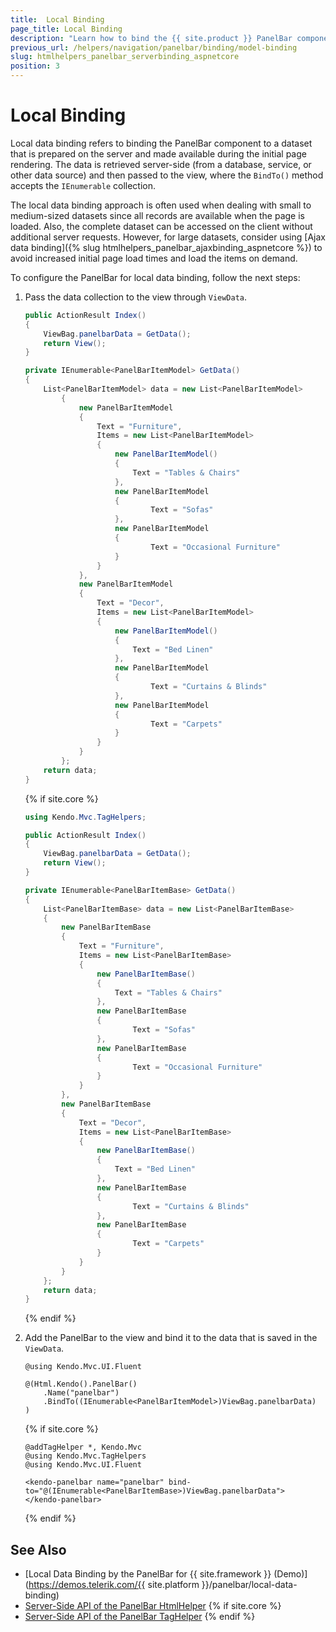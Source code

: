 ```yaml
---
title:  Local Binding
page_title: Local Binding
description: "Learn how to bind the {{ site.product }} PanelBar component to a local dataset."
previous_url: /helpers/navigation/panelbar/binding/model-binding
slug: htmlhelpers_panelbar_serverbinding_aspnetcore
position: 3
---
```


# Local Binding

Local data binding refers to binding the PanelBar component to a dataset that is prepared on the server and made available during the initial page rendering. The data is retrieved server-side (from a database, service, or other data source) and then passed to the view, where the `BindTo()` method accepts the `IEnumerable` collection.

The local data binding approach is often used when dealing with small to medium-sized datasets since all records are available when the page is loaded. Also, the complete dataset can be accessed on the client without additional server requests. However, for large datasets, consider using [Ajax data binding]({% slug htmlhelpers_panelbar_ajaxbinding_aspnetcore %}) to avoid increased initial page load times and load the items on demand.

To configure the PanelBar for local data binding, follow the next steps:

1. Pass the data collection to the view through `ViewData`.

    ```C# HtmlHelper_Controller
    public ActionResult Index()
    {
        ViewBag.panelbarData = GetData();
        return View();
    }

    private IEnumerable<PanelBarItemModel> GetData()
    {
        List<PanelBarItemModel> data = new List<PanelBarItemModel>
            {
                new PanelBarItemModel
                {
                    Text = "Furniture",
                    Items = new List<PanelBarItemModel>
                    {
                        new PanelBarItemModel()
                        {
                            Text = "Tables & Chairs"
                        },
                        new PanelBarItemModel
                        {
                                Text = "Sofas"
                        },
                        new PanelBarItemModel
                        {
                                Text = "Occasional Furniture"
                        }
                    }
                },
                new PanelBarItemModel
                {
                    Text = "Decor",
                    Items = new List<PanelBarItemModel>
                    {
                        new PanelBarItemModel()
                        {
                            Text = "Bed Linen"
                        },
                        new PanelBarItemModel
                        {
                                Text = "Curtains & Blinds"
                        },
                        new PanelBarItemModel
                        {
                                Text = "Carpets"
                        }
                    }
                }
            };
        return data;
    }
     ```
    {% if site.core %}
    ```C# TagHelper_Controller
    using Kendo.Mvc.TagHelpers;
    
    public ActionResult Index()
    {
        ViewBag.panelbarData = GetData();
        return View();
    }

    private IEnumerable<PanelBarItemBase> GetData()
    {
        List<PanelBarItemBase> data = new List<PanelBarItemBase>
        {
            new PanelBarItemBase
            {
                Text = "Furniture",
                Items = new List<PanelBarItemBase>
                {
                    new PanelBarItemBase()
                    {
                        Text = "Tables & Chairs"
                    },
                    new PanelBarItemBase
                    {
                            Text = "Sofas"
                    },
                    new PanelBarItemBase
                    {
                            Text = "Occasional Furniture"
                    }
                }
            },
            new PanelBarItemBase
            {
                Text = "Decor",
                Items = new List<PanelBarItemBase>
                {
                    new PanelBarItemBase()
                    {
                        Text = "Bed Linen"
                    },
                    new PanelBarItemBase
                    {
                            Text = "Curtains & Blinds"
                    },
                    new PanelBarItemBase
                    {
                            Text = "Carpets"
                    }
                }
            }
        };
        return data;
    }
    ```
    {% endif %}

1. Add the PanelBar to the view and bind it to the data that is saved in the `ViewData`.

    ```HtmlHelper
    @using Kendo.Mvc.UI.Fluent

    @(Html.Kendo().PanelBar()
        .Name("panelbar")
        .BindTo((IEnumerable<PanelBarItemModel>)ViewBag.panelbarData)
    )
    ```
    {% if site.core %}
    ```TagHelper
    @addTagHelper *, Kendo.Mvc
    @using Kendo.Mvc.TagHelpers
    @using Kendo.Mvc.UI.Fluent

    <kendo-panelbar name="panelbar" bind-to="@(IEnumerable<PanelBarItemBase>)ViewBag.panelbarData">
    </kendo-panelbar>
    ```
    {% endif %}

## See Also

* [Local Data Binding by the PanelBar for {{ site.framework }} (Demo)](https://demos.telerik.com/{{ site.platform }}/panelbar/local-data-binding)
* [Server-Side API of the PanelBar HtmlHelper](/api/panelbar)
{% if site.core %}
* [Server-Side API of the PanelBar TagHelper](/api/taghelpers/panelbar)
{% endif %}
